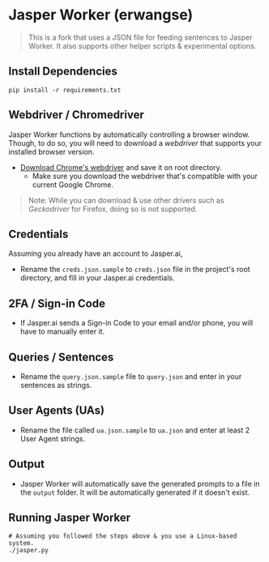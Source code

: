 # Jasper Worker (erwangse)

> This is a fork that uses a JSON file for feeding sentences to Jasper Worker.
> It also supports other helper scripts & experimental options.

## Install Dependencies
```
pip install -r requirements.txt
```
## Webdriver / Chromedriver

Jasper Worker functions by automatically controlling a browser window.
Though, to do so, you will need to download a *webdriver* that supports your installed browser version.

* [Download Chrome's webdriver](https://chromedriver.chromium.org/downloads) and save it on root directory.
  * Make sure you download the webdriver that's compatible with your current Google Chrome.

> Note: While you can download & use other drivers such as *Geckodriver* for Firefox,
> doing so is not supported.

## Credentials
Assuming you already have an account to Jasper.ai,
* Rename the `creds.json.sample` to `creds.json` file in the project's root directory, and fill in your Jasper.ai credentials.

## 2FA / Sign-in Code
* If Jasper.ai sends a Sign-in Code to your email and/or phone, you will have to manually enter it.

## Queries / Sentences
* Rename the `query.json.sample` file to `query.json` and enter in your sentences as strings.

## User Agents (UAs)
* Rename the file called `ua.json.sample` to `ua.json` and enter at least 2 User Agent strings.

## Output
* Jasper Worker will automatically save the generated prompts to a file in the `output` folder. It will be automatically generated if it doesn't exist.

## Running Jasper Worker
```
# Assuming you followed the steps above & you use a Linux-based system.
./jasper.py
```